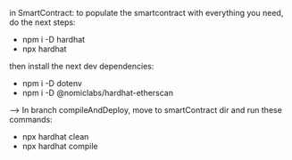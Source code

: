 in SmartContract: to populate the smartcontract with everything you need, do the next steps: 
- npm i -D hardhat
- npx hardhat

then install the next dev dependencies:
- npm i -D dotenv
- npm i -D @nomiclabs/hardhat-etherscan



--> In branch compileAndDeploy, move to smartContract dir and run these commands:

- npx hardhat clean
- npx hardhat compile